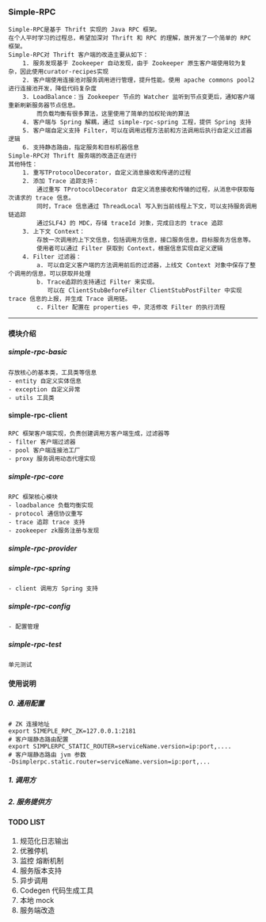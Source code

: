 ### Simple-RPC
    Simple-RPC是基于 Thrift 实现的 Java RPC 框架。
    在个人平时学习的过程总，希望加深对 Thrift 和 RPC 的理解，故开发了一个简单的 RPC 框架。
    Simple-RPC对 Thrift 客户端的改造主要从如下：
        1. 服务发现基于 Zookeeper 自动发现，由于 Zookeeper 原生客户端使用较为复杂，因此使用curator-recipes实现
        2. 客户端使用连接池对服务调用进行管理，提升性能。使用 apache commons pool2 进行连接池开发，降低代码复杂度
        3. LoadBalance：当 Zookeeper 节点的 Watcher 监听到节点变更后，通知客户端重新刷新服务器节点信息。
            而负载均衡有很多算法，这里使用了简单的加权轮询的算法
        4. 客户端与 Spring 解耦，通过 simple-rpc-spring 工程，提供 Spring 支持
        5. 客户端自定义支持 Filter，可以在调用远程方法前和方法调用后执行自定义过滤器逻辑
        6. 支持静态路由，指定服务和目标机器信息
    Simple-RPC对 Thrift 服务端的改造正在进行
    其他特性：
        1. 重写TProtocolDecorator，自定义消息接收和传递的过程
        2. 添加 Trace 追踪支持：
            通过重写 TProtocolDecorator 自定义消息接收和传输的过程，从消息中获取每次请求的 trace 信息。 
            同时，Trace 信息通过 ThreadLocal 写入到当前线程上下文，可以支持服务调用链追踪
            通过SLF4J 的 MDC，存储 traceId 对象，完成日志的 trace 追踪
        3. 上下文 Context：
            存放一次调用的上下文信息，包括调用方信息，接口服务信息，目标服务方信息等。
            使用者可以通过 Filter 获取到 Context，根据信息实现自定义逻辑
        4. Filter 过滤器：
            a. 可以自定义客户端的方法调用前后的过滤器，上线文 Context 对象中保存了整个调用的信息，可以获取并处理
            b. Trace追踪的支持通过 Filter 来实现。
               可以在 ClientStubBeforeFilter ClientStubPostFilter 中实现 trace 信息的上报，并生成 Trace 调用链。
            c. Filter 配置在 properties 中，灵活修改 Filter 的执行流程
---
#### 模块介绍
##### simple-rpc-basic
    存放核心的基本类，工具类等信息
    - entity 自定义实体信息
    - exception 自定义异常
    - utils 工具类 
#### simple-rpc-client
    RPC 框架客户端实现，负责创建调用方客户端生成，过滤器等
    - filter 客户端过滤器
    - pool 客户端连接池工厂
    - proxy 服务调用动态代理实现
##### simple-rpc-core
    RPC 框架核心模块
    - loadbalance 负载均衡实现
    - protocol 通信协议重写
    - trace 追踪 trace 支持
    - zookeeper zk服务注册与发现 
##### simple-rpc-provider
##### simple-rpc-spring
    - client 调用方 Spring 支持
##### simple-rpc-config
    - 配置管理
##### simple-rpc-test
    单元测试

#### 使用说明
##### 0. 通用配置
    # ZK 连接地址
    export SIMEPLE_RPC_ZK=127.0.0.1:2181
    # 客户端静态路由配置
    export SIMPLERPC_STATIC_ROUTER=serviceName.version=ip:port,....
    # 客户端静态路由 jvm 参数
    -Dsimplerpc.static.router=serviceName.version=ip:port,...
    
##### 1. 调用方
    
##### 2. 服务提供方

#### TODO LIST
1. 规范化日志输出
2. 优雅停机
3. 监控 熔断机制
4. 服务版本支持
5. 异步调用
6. Codegen 代码生成工具
7. 本地 mock
8. 服务端改造
